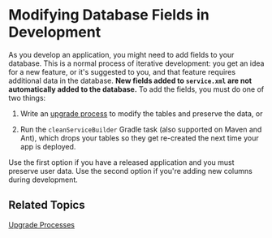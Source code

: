 # Modifying Database Fields in Development

As you develop an application, you might need to add fields to your database. This is a normal process of iterative development: you get an idea for a new feature, or it's suggested to you, and that feature requires additional data in the database. **New fields added to `service.xml` are not automatically added to the database.** To add the fields, you must do one of two things: 

1. Write an [upgrade process](../../../data-frameworks/upgrade-processes.md) to modify the tables and preserve the data, or

2. Run the `cleanServiceBuilder` Gradle task (also supported on Maven and Ant), which drops your tables so they get re-created the next time your app is deployed. 

Use the first option if you have a released application and you must preserve user data. Use the second option if you're adding new columns during development. 

## Related Topics

[Upgrade Processes](../../../data-frameworks/upgrade-processes.md) 
